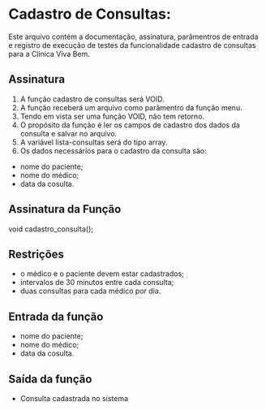 # Cadastro de Consultas:
Este arquivo contém a documentação, assinatura, parâmentros de entrada e registro de execução de testes da funcionalidade cadastro de consultas para a Clínica Viva Bem.

## Assinatura

1. A função cadastro de consultas será VOID.
2. A função receberá um arquivo como parâmentro da função menu.
3. Tendo em vista ser uma função VOID, não tem retorno.
4. O propósito da função é ler os campos de cadastro dos dados da consulta e salvar no arquivo.
5. A variável lista-consultas será do tipo array.
6. Os dados necessários para o cadastro da consulta são:

- nome do paciente;
- nome do médico;
- data da cosulta.

## Assinatura da Função
void cadastro_consulta();

## Restrições
- o médico e o paciente devem estar cadastrados;
- intervalos de 30 minutos entre cada consulta;
- duas consultas para cada médico por dia.

## Entrada da função

- nome do paciente;
- nome do médico;
- data da cosulta.

## Saída da função
- Consulta cadastrada no sistema